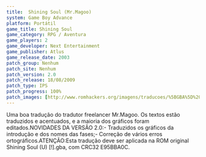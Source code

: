```yaml
---
title:  Shining Soul (Mr.Magoo)
system: Game Boy Advance
platform: Portátil
game_title: Shining Soul
game_category: RPG / Aventura
game_players: 2
game_developer: Next Entertainment
game_publisher: Atlus
game_release_date: 2003
patch_group: Nenhum
patch_site: Nenhum
patch_version: 2.0
patch_release: 18/08/2009
patch_type: IPS
patch_progress: 100%
patch_images: [http://www.romhackers.org/imagens/traducoes/%5BGBA%5D%20Shining%20Soul%20-%20Mr.Magoo%20-%201.png,http://www.romhackers.org/imagens/traducoes/%5BGBA%5D%20Shining%20Soul%20-%20Mr.Magoo%20-%202.png,http://www.romhackers.org/imagens/traducoes/%5BGBA%5D%20Shining%20Soul%20-%20Mr.Magoo%20-%203.png]
---
```

Uma boa tradução do tradutor freelancer Mr.Magoo. Os textos estão traduzidos e acentuados, e a maioria dos gráficos foram editados.NOVIDADES DA VERSÃO 2.0:- Traduzidos os gráficos da introdução e dos nomes das fases;- Correção de vários erros ortográficos.ATENÇÃO:Esta tradução deve ser aplicada na ROM original Shining Soul (U) [!].gba, com CRC32 E95BBA0C.